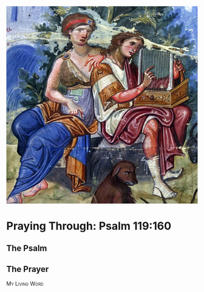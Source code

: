 <img class="intro-right" src="art-paris-psalter.jpg">

<style>
  li {list-style-type: none;}
  p + ul {
    margin-top: -18px;
}
</style>

# Praying Through: Psalm 119:160

## The Psalm

## The Prayer

<div style="font-variant: small-caps;">
My Living Word
</div>
